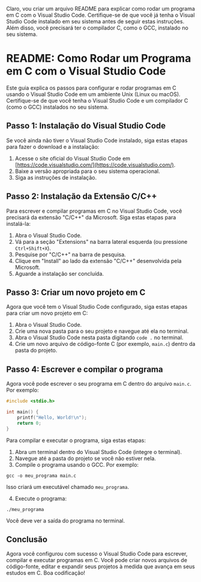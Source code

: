 Claro, vou criar um arquivo README para explicar como rodar um programa em C com o Visual Studio Code. Certifique-se de que você já tenha o Visual Studio Code instalado em seu sistema antes de seguir estas instruções. Além disso, você precisará ter o compilador C, como o GCC, instalado no seu sistema.

# README: Como Rodar um Programa em C com o Visual Studio Code

Este guia explica os passos para configurar e rodar programas em C usando o Visual Studio Code em um ambiente Unix (Linux ou macOS). Certifique-se de que você tenha o Visual Studio Code e um compilador C (como o GCC) instalados no seu sistema.

## Passo 1: Instalação do Visual Studio Code

Se você ainda não tiver o Visual Studio Code instalado, siga estas etapas para fazer o download e a instalação:

1. Acesse o site oficial do Visual Studio Code em [https://code.visualstudio.com/](https://code.visualstudio.com/).
2. Baixe a versão apropriada para o seu sistema operacional.
3. Siga as instruções de instalação.

## Passo 2: Instalação da Extensão C/C++

Para escrever e compilar programas em C no Visual Studio Code, você precisará da extensão "C/C++" da Microsoft. Siga estas etapas para instalá-la:

1. Abra o Visual Studio Code.
2. Vá para a seção "Extensions" na barra lateral esquerda (ou pressione `Ctrl+Shift+X`).
3. Pesquise por "C/C++" na barra de pesquisa.
4. Clique em "Install" ao lado da extensão "C/C++" desenvolvida pela Microsoft.
5. Aguarde a instalação ser concluída.

## Passo 3: Criar um novo projeto em C

Agora que você tem o Visual Studio Code configurado, siga estas etapas para criar um novo projeto em C:

1. Abra o Visual Studio Code.
2. Crie uma nova pasta para o seu projeto e navegue até ela no terminal.
3. Abra o Visual Studio Code nesta pasta digitando `code .` no terminal.
4. Crie um novo arquivo de código-fonte C (por exemplo, `main.c`) dentro da pasta do projeto.

## Passo 4: Escrever e compilar o programa

Agora você pode escrever o seu programa em C dentro do arquivo `main.c`. Por exemplo:

```c
#include <stdio.h>

int main() {
    printf("Hello, World!\n");
    return 0;
}
```

Para compilar e executar o programa, siga estas etapas:

1. Abra um terminal dentro do Visual Studio Code (integre o terminal).
2. Navegue até a pasta do projeto se você não estiver nela.
3. Compile o programa usando o GCC. Por exemplo:

```
gcc -o meu_programa main.c
```

Isso criará um executável chamado `meu_programa`.

4. Execute o programa:

```
./meu_programa
```

Você deve ver a saída do programa no terminal.

## Conclusão

Agora você configurou com sucesso o Visual Studio Code para escrever, compilar e executar programas em C. Você pode criar novos arquivos de código-fonte, editar e expandir seus projetos à medida que avança em seus estudos em C. Boa codificação!